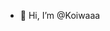 - 👋 Hi, I’m @Koiwaaa
<!---
Koiwaaa/Koiwaaa is a ✨ special ✨ repository because its `README.md` (this file) appears on your GitHub profile.
You can click the Preview link to take a look at your changes.
--->
